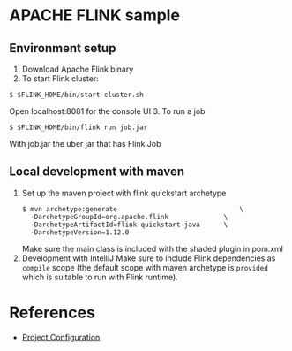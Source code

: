 # APACHE FLINK sample
## Environment setup
1. Download Apache Flink binary
2. To start Flink cluster:
```shell
$ $FLINK_HOME/bin/start-cluster.sh
```
Open localhost:8081 for the console UI
3. To run a job
```shell
$ $FLINK_HOME/bin/flink run job.jar
```
With job.jar the uber jar that has Flink Job
## Local development with maven
1. Set up the maven project with flink quickstart archetype
    ```shell
    $ mvn archetype:generate                               \
      -DarchetypeGroupId=org.apache.flink              \
      -DarchetypeArtifactId=flink-quickstart-java      \
      -DarchetypeVersion=1.12.0
    ```
    Make sure the main class is included with the shaded plugin in pom.xml
2. Development with IntelliJ
Make sure to include Flink dependencies as `compile` scope (the default scope with maven archetype is `provided` which is suitable to run with Flink runtime).
# References
- [Project Configuration](https://ci.apache.org/projects/flink/flink-docs-stable/dev/project-configuration.html)
